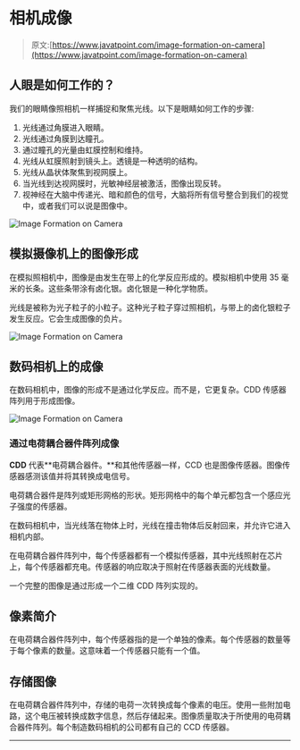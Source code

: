 # 相机成像

> 原文:[https://www.javatpoint.com/image-formation-on-camera](https://www.javatpoint.com/image-formation-on-camera)

## 人眼是如何工作的？

我们的眼睛像照相机一样捕捉和聚焦光线。以下是眼睛如何工作的步骤:

1.  光线通过角膜进入眼睛。
2.  光线通过角膜到达瞳孔。
3.  通过瞳孔的光量由虹膜控制和维持。
4.  光线从虹膜照射到镜头上。透镜是一种透明的结构。
5.  光线从晶状体聚焦到视网膜上。
6.  当光线到达视网膜时，光敏神经层被激活，图像出现反转。
7.  视神经在大脑中传递光、暗和颜色的信号，大脑将所有信号整合到我们的视觉中，或者我们可以说是图像中。

![Image Formation on Camera](../Images/b46fe33da430ce77cc3feb6d7dc84e93.png)

## 模拟摄像机上的图像形成

在模拟照相机中，图像是由发生在带上的化学反应形成的。模拟相机中使用 35 毫米的长条。这些条带涂有卤化银。卤化银是一种化学物质。

光线是被称为光子粒子的小粒子。这种光子粒子穿过照相机，与带上的卤化银粒子发生反应。它会生成图像的负片。

![Image Formation on Camera](../Images/eedd8dc9bc16d905cd15fb129103cd07.png)

## 数码相机上的成像

在数码相机中，图像的形成不是通过化学反应。而不是，它更复杂。CDD 传感器阵列用于形成图像。

![Image Formation on Camera](../Images/65be17c03b65d7a951c0141d2822597b.png)

### 通过电荷耦合器件阵列成像

**CDD** 代表**电荷耦合器件。**和其他传感器一样，CCD 也是图像传感器。图像传感器感测该值并将其转换成电信号。

电荷耦合器件是阵列或矩形网格的形状。矩形网格中的每个单元都包含一个感应光子强度的传感器。

在数码相机中，当光线落在物体上时，光线在撞击物体后反射回来，并允许它进入相机内部。

在电荷耦合器件阵列中，每个传感器都有一个模拟传感器，其中光线照射在芯片上，每个传感器都充电。传感器的响应取决于照射在传感器表面的光线数量。

一个完整的图像是通过形成一个二维 CDD 阵列实现的。

## 像素简介

在电荷耦合器件阵列中，每个传感器指的是一个单独的像素。每个传感器的数量等于每个像素的数量。这意味着一个传感器只能有一个值。

## 存储图像

在电荷耦合器件阵列中，存储的电荷一次转换成每个像素的电压。使用一些附加电路，这个电压被转换成数字信息，然后存储起来。图像质量取决于所使用的电荷耦合器件阵列。每个制造数码相机的公司都有自己的 CCD 传感器。

* * *